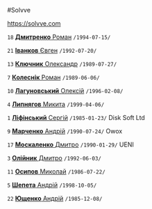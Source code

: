#Solvve

https://solvve.com

`18` [**Дмитренко** Роман](/players/dmytrenko.roman.19940715.jpg) `/1994-07-15/`

`21` [**Іванков** Євген](/players/ivankov.eugene.19920720.jpg) `/1992-07-20/`

`13` [**Ключник** Олександр](/players/kluchnyk.olexander.19890727.jpg) `/1989-07-27/`

`7` [**Колеснік** Роман](/players/kolesnyk.roman.19890606.jpg) `/1989-06-06/`

`10` [**Лагуновський** Олексій](/players/lagunovsky.olexiy.19960208.jpg) `/1996-02-08/`

`4` [**Липнягов** Микита](/players/lypnyagov.mykyta.19990406.jpg) `/1999-04-06/`

`1` [**Ліфінський** Сергій](/players/lifinskiy.sergiy.19850123.jpg) `/1985-01-23/` Disk Soft Ltd

`9` [**Марченко** Андрій](/players/marchenko.andriy.19900724.jpg) `/1990-07-24/` Owox

`17` [**Москаленко** Дмитро](/players/moskalenko.dmytro.19900129.jpg) `/1990-01-29/` UENI

`3` [**Олійник** Дмитро](/players/oliynyk.dmytro.19920603.jpg) `/1992-06-03/`

`11` [**Осипов** Миколай](/players/osypov.mykolay.19860722.jpg) `/1986-07-22/`

`5` [**Шепета** Андрій](/players/shepeta.andriy.19981005.jpg) `/1998-10-05/`

`22` [**Ющенко** Андрій](/players/uschenko.andriy.19851208.jpg) `/1985-12-08/`

